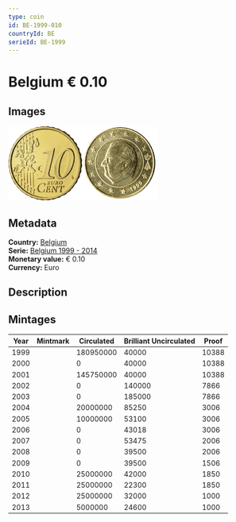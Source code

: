 ```yaml
---
type: coin
id: BE-1999-010
countryId: BE
serieId: BE-1999
---
```


# Belgium € 0.10

## Images

<img src="../../../Images/common-2002-010.webp" height="150" alt="Front image"><img src="Images/belgium-1999-010.webp" height="150" alt="Back image">

## Metadata

**Country:** [Belgium](../index.md)\
**Serie:** [Belgium 1999 - 2014](index.md)\
**Monetary value:** € 0.10\
**Currency:** Euro

## Description

## Mintages

| Year | Mintmark | Circulated | Brilliant Uncirculated | Proof |
| ---- | -------- | ---------- | ---------------------- | ----- |
| 1999 |          | 180950000  | 40000                  | 10388 |
| 2000 |          | 0          | 40000                  | 10388 |
| 2001 |          | 145750000  | 40000                  | 10388 |
| 2002 |          | 0          | 140000                 | 7866  |
| 2003 |          | 0          | 185000                 | 7866  |
| 2004 |          | 20000000   | 85250                  | 3006  |
| 2005 |          | 10000000   | 53100                  | 3006  |
| 2006 |          | 0          | 43018                  | 3006  |
| 2007 |          | 0          | 53475                  | 2006  |
| 2008 |          | 0          | 39500                  | 2006  |
| 2009 |          | 0          | 39500                  | 1506  |
| 2010 |          | 25000000   | 42000                  | 1850  |
| 2011 |          | 25000000   | 22300                  | 1850  |
| 2012 |          | 25000000   | 32000                  | 1000  |
| 2013 |          | 5000000    | 24600                  | 1000  |
